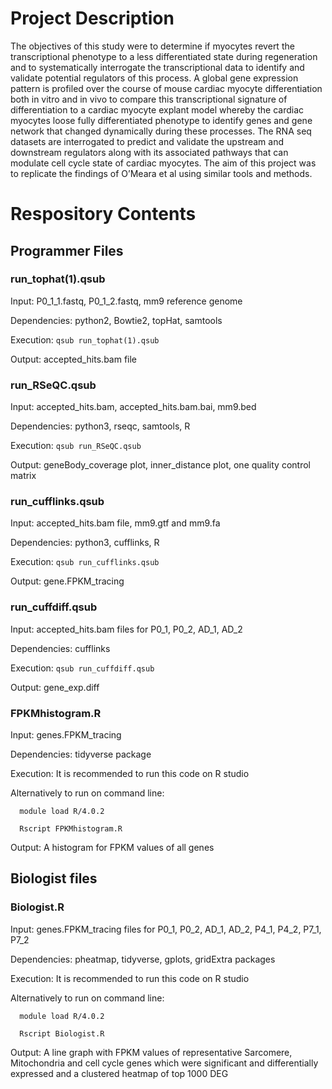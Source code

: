 # Project Description

The objectives of this study were to determine if myocytes revert the transcriptional phenotype to a less differentiated state during regeneration and to systematically interrogate the transcriptional data to identify and validate potential regulators of this process. A global gene expression pattern is profiled over the course of mouse cardiac myocyte differentiation both in vitro and in vivo to compare this transcriptional signature of differentiation to a cardiac myocyte explant model whereby the cardiac myocytes loose fully differentiated phenotype to identify genes and gene network that changed dynamically during these processes. The RNA seq datasets are interrogated to predict and validate the upstream and downstream regulators along with its associated pathways that can modulate cell cycle state of cardiac myocytes. The aim of this project was to replicate the findings of O’Meara et al using similar tools and methods.

# Respository Contents

## Programmer Files

### run_tophat(1).qsub

Input: P0_1_1.fastq, P0_1_2.fastq, mm9 reference genome

Dependencies: python2, Bowtie2, topHat, samtools

Execution: `qsub run_tophat(1).qsub`

Output: accepted_hits.bam file

### run_RSeQC.qsub

Input: accepted_hits.bam, accepted_hits.bam.bai, mm9.bed

Dependencies: python3, rseqc, samtools, R

Execution: `qsub run_RSeQC.qsub`

Output: geneBody_coverage plot, inner_distance plot, one quality control matrix

### run_cufflinks.qsub

Input: accepted_hits.bam file, mm9.gtf and mm9.fa

Dependencies: python3, cufflinks, R

Execution: `qsub run_cufflinks.qsub`

Output: gene.FPKM_tracing

### run_cuffdiff.qsub

Input: accepted_hits.bam files for P0_1, P0_2, AD_1, AD_2

Dependencies: cufflinks

Execution: `qsub run_cuffdiff.qsub`

Output: gene_exp.diff

### FPKMhistogram.R

Input: genes.FPKM_tracing

Dependencies: tidyverse package

Execution: It is recommended to run this code on R studio

Alternatively to run on command line:

      module load R/4.0.2

      Rscript FPKMhistogram.R

Output: A histogram for FPKM values of all genes

## Biologist files

### Biologist.R

Input: genes.FPKM_tracing files for P0_1, P0_2, AD_1, AD_2, P4_1, P4_2, P7_1, P7_2

Dependencies: pheatmap, tidyverse, gplots, gridExtra packages

Execution: It is recommended to run this code on R studio

Alternatively to run on command line:

      module load R/4.0.2

      Rscript Biologist.R

Output: A line graph with FPKM values of representative Sarcomere, Mitochondria and cell cycle genes which were significant and differentially expressed and a clustered heatmap of top 1000 DEG

